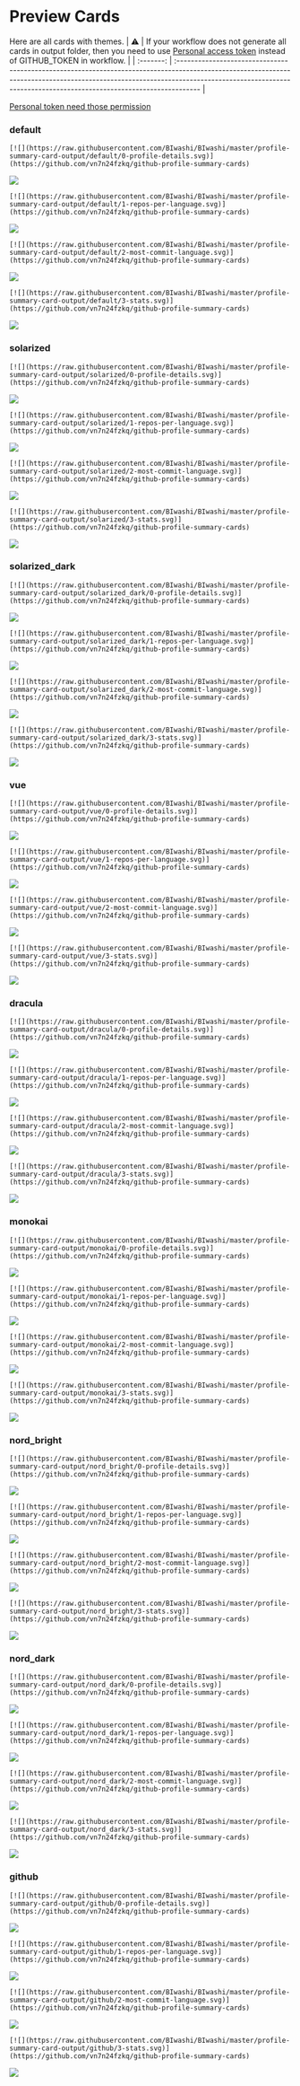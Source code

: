 
# Preview Cards

Here are all cards with themes.
| :warning: | If your workflow does not generate all cards in output folder, then you need to use [Personal access token](https://docs.github.com/en/actions/configuring-and-managing-workflows/creating-and-storing-encrypted-secrets) instead of GITHUB_TOKEN in workflow. |
| :-------: | :------------------------------------------------------------------------------------------------------------------------------------------------------------------------------------------------------------------------------------------------ |

[Personal token need those permission](https://github.com/vn7n24fzkq/github-profile-summary-cards/wiki/Personal-access-token-permissions)


### default


```
[![](https://raw.githubusercontent.com/BIwashi/BIwashi/master/profile-summary-card-output/default/0-profile-details.svg)](https://github.com/vn7n24fzkq/github-profile-summary-cards)
```
![](https://raw.githubusercontent.com/BIwashi/BIwashi/master/profile-summary-card-output/default/0-profile-details.svg)


```
[![](https://raw.githubusercontent.com/BIwashi/BIwashi/master/profile-summary-card-output/default/1-repos-per-language.svg)](https://github.com/vn7n24fzkq/github-profile-summary-cards)
```
![](https://raw.githubusercontent.com/BIwashi/BIwashi/master/profile-summary-card-output/default/1-repos-per-language.svg)


```
[![](https://raw.githubusercontent.com/BIwashi/BIwashi/master/profile-summary-card-output/default/2-most-commit-language.svg)](https://github.com/vn7n24fzkq/github-profile-summary-cards)
```
![](https://raw.githubusercontent.com/BIwashi/BIwashi/master/profile-summary-card-output/default/2-most-commit-language.svg)


```
[![](https://raw.githubusercontent.com/BIwashi/BIwashi/master/profile-summary-card-output/default/3-stats.svg)](https://github.com/vn7n24fzkq/github-profile-summary-cards)
```
![](https://raw.githubusercontent.com/BIwashi/BIwashi/master/profile-summary-card-output/default/3-stats.svg)


### solarized


```
[![](https://raw.githubusercontent.com/BIwashi/BIwashi/master/profile-summary-card-output/solarized/0-profile-details.svg)](https://github.com/vn7n24fzkq/github-profile-summary-cards)
```
![](https://raw.githubusercontent.com/BIwashi/BIwashi/master/profile-summary-card-output/solarized/0-profile-details.svg)


```
[![](https://raw.githubusercontent.com/BIwashi/BIwashi/master/profile-summary-card-output/solarized/1-repos-per-language.svg)](https://github.com/vn7n24fzkq/github-profile-summary-cards)
```
![](https://raw.githubusercontent.com/BIwashi/BIwashi/master/profile-summary-card-output/solarized/1-repos-per-language.svg)


```
[![](https://raw.githubusercontent.com/BIwashi/BIwashi/master/profile-summary-card-output/solarized/2-most-commit-language.svg)](https://github.com/vn7n24fzkq/github-profile-summary-cards)
```
![](https://raw.githubusercontent.com/BIwashi/BIwashi/master/profile-summary-card-output/solarized/2-most-commit-language.svg)


```
[![](https://raw.githubusercontent.com/BIwashi/BIwashi/master/profile-summary-card-output/solarized/3-stats.svg)](https://github.com/vn7n24fzkq/github-profile-summary-cards)
```
![](https://raw.githubusercontent.com/BIwashi/BIwashi/master/profile-summary-card-output/solarized/3-stats.svg)


### solarized_dark


```
[![](https://raw.githubusercontent.com/BIwashi/BIwashi/master/profile-summary-card-output/solarized_dark/0-profile-details.svg)](https://github.com/vn7n24fzkq/github-profile-summary-cards)
```
![](https://raw.githubusercontent.com/BIwashi/BIwashi/master/profile-summary-card-output/solarized_dark/0-profile-details.svg)


```
[![](https://raw.githubusercontent.com/BIwashi/BIwashi/master/profile-summary-card-output/solarized_dark/1-repos-per-language.svg)](https://github.com/vn7n24fzkq/github-profile-summary-cards)
```
![](https://raw.githubusercontent.com/BIwashi/BIwashi/master/profile-summary-card-output/solarized_dark/1-repos-per-language.svg)


```
[![](https://raw.githubusercontent.com/BIwashi/BIwashi/master/profile-summary-card-output/solarized_dark/2-most-commit-language.svg)](https://github.com/vn7n24fzkq/github-profile-summary-cards)
```
![](https://raw.githubusercontent.com/BIwashi/BIwashi/master/profile-summary-card-output/solarized_dark/2-most-commit-language.svg)


```
[![](https://raw.githubusercontent.com/BIwashi/BIwashi/master/profile-summary-card-output/solarized_dark/3-stats.svg)](https://github.com/vn7n24fzkq/github-profile-summary-cards)
```
![](https://raw.githubusercontent.com/BIwashi/BIwashi/master/profile-summary-card-output/solarized_dark/3-stats.svg)


### vue


```
[![](https://raw.githubusercontent.com/BIwashi/BIwashi/master/profile-summary-card-output/vue/0-profile-details.svg)](https://github.com/vn7n24fzkq/github-profile-summary-cards)
```
![](https://raw.githubusercontent.com/BIwashi/BIwashi/master/profile-summary-card-output/vue/0-profile-details.svg)


```
[![](https://raw.githubusercontent.com/BIwashi/BIwashi/master/profile-summary-card-output/vue/1-repos-per-language.svg)](https://github.com/vn7n24fzkq/github-profile-summary-cards)
```
![](https://raw.githubusercontent.com/BIwashi/BIwashi/master/profile-summary-card-output/vue/1-repos-per-language.svg)


```
[![](https://raw.githubusercontent.com/BIwashi/BIwashi/master/profile-summary-card-output/vue/2-most-commit-language.svg)](https://github.com/vn7n24fzkq/github-profile-summary-cards)
```
![](https://raw.githubusercontent.com/BIwashi/BIwashi/master/profile-summary-card-output/vue/2-most-commit-language.svg)


```
[![](https://raw.githubusercontent.com/BIwashi/BIwashi/master/profile-summary-card-output/vue/3-stats.svg)](https://github.com/vn7n24fzkq/github-profile-summary-cards)
```
![](https://raw.githubusercontent.com/BIwashi/BIwashi/master/profile-summary-card-output/vue/3-stats.svg)


### dracula


```
[![](https://raw.githubusercontent.com/BIwashi/BIwashi/master/profile-summary-card-output/dracula/0-profile-details.svg)](https://github.com/vn7n24fzkq/github-profile-summary-cards)
```
![](https://raw.githubusercontent.com/BIwashi/BIwashi/master/profile-summary-card-output/dracula/0-profile-details.svg)


```
[![](https://raw.githubusercontent.com/BIwashi/BIwashi/master/profile-summary-card-output/dracula/1-repos-per-language.svg)](https://github.com/vn7n24fzkq/github-profile-summary-cards)
```
![](https://raw.githubusercontent.com/BIwashi/BIwashi/master/profile-summary-card-output/dracula/1-repos-per-language.svg)


```
[![](https://raw.githubusercontent.com/BIwashi/BIwashi/master/profile-summary-card-output/dracula/2-most-commit-language.svg)](https://github.com/vn7n24fzkq/github-profile-summary-cards)
```
![](https://raw.githubusercontent.com/BIwashi/BIwashi/master/profile-summary-card-output/dracula/2-most-commit-language.svg)


```
[![](https://raw.githubusercontent.com/BIwashi/BIwashi/master/profile-summary-card-output/dracula/3-stats.svg)](https://github.com/vn7n24fzkq/github-profile-summary-cards)
```
![](https://raw.githubusercontent.com/BIwashi/BIwashi/master/profile-summary-card-output/dracula/3-stats.svg)


### monokai


```
[![](https://raw.githubusercontent.com/BIwashi/BIwashi/master/profile-summary-card-output/monokai/0-profile-details.svg)](https://github.com/vn7n24fzkq/github-profile-summary-cards)
```
![](https://raw.githubusercontent.com/BIwashi/BIwashi/master/profile-summary-card-output/monokai/0-profile-details.svg)


```
[![](https://raw.githubusercontent.com/BIwashi/BIwashi/master/profile-summary-card-output/monokai/1-repos-per-language.svg)](https://github.com/vn7n24fzkq/github-profile-summary-cards)
```
![](https://raw.githubusercontent.com/BIwashi/BIwashi/master/profile-summary-card-output/monokai/1-repos-per-language.svg)


```
[![](https://raw.githubusercontent.com/BIwashi/BIwashi/master/profile-summary-card-output/monokai/2-most-commit-language.svg)](https://github.com/vn7n24fzkq/github-profile-summary-cards)
```
![](https://raw.githubusercontent.com/BIwashi/BIwashi/master/profile-summary-card-output/monokai/2-most-commit-language.svg)


```
[![](https://raw.githubusercontent.com/BIwashi/BIwashi/master/profile-summary-card-output/monokai/3-stats.svg)](https://github.com/vn7n24fzkq/github-profile-summary-cards)
```
![](https://raw.githubusercontent.com/BIwashi/BIwashi/master/profile-summary-card-output/monokai/3-stats.svg)


### nord_bright


```
[![](https://raw.githubusercontent.com/BIwashi/BIwashi/master/profile-summary-card-output/nord_bright/0-profile-details.svg)](https://github.com/vn7n24fzkq/github-profile-summary-cards)
```
![](https://raw.githubusercontent.com/BIwashi/BIwashi/master/profile-summary-card-output/nord_bright/0-profile-details.svg)


```
[![](https://raw.githubusercontent.com/BIwashi/BIwashi/master/profile-summary-card-output/nord_bright/1-repos-per-language.svg)](https://github.com/vn7n24fzkq/github-profile-summary-cards)
```
![](https://raw.githubusercontent.com/BIwashi/BIwashi/master/profile-summary-card-output/nord_bright/1-repos-per-language.svg)


```
[![](https://raw.githubusercontent.com/BIwashi/BIwashi/master/profile-summary-card-output/nord_bright/2-most-commit-language.svg)](https://github.com/vn7n24fzkq/github-profile-summary-cards)
```
![](https://raw.githubusercontent.com/BIwashi/BIwashi/master/profile-summary-card-output/nord_bright/2-most-commit-language.svg)


```
[![](https://raw.githubusercontent.com/BIwashi/BIwashi/master/profile-summary-card-output/nord_bright/3-stats.svg)](https://github.com/vn7n24fzkq/github-profile-summary-cards)
```
![](https://raw.githubusercontent.com/BIwashi/BIwashi/master/profile-summary-card-output/nord_bright/3-stats.svg)


### nord_dark


```
[![](https://raw.githubusercontent.com/BIwashi/BIwashi/master/profile-summary-card-output/nord_dark/0-profile-details.svg)](https://github.com/vn7n24fzkq/github-profile-summary-cards)
```
![](https://raw.githubusercontent.com/BIwashi/BIwashi/master/profile-summary-card-output/nord_dark/0-profile-details.svg)


```
[![](https://raw.githubusercontent.com/BIwashi/BIwashi/master/profile-summary-card-output/nord_dark/1-repos-per-language.svg)](https://github.com/vn7n24fzkq/github-profile-summary-cards)
```
![](https://raw.githubusercontent.com/BIwashi/BIwashi/master/profile-summary-card-output/nord_dark/1-repos-per-language.svg)


```
[![](https://raw.githubusercontent.com/BIwashi/BIwashi/master/profile-summary-card-output/nord_dark/2-most-commit-language.svg)](https://github.com/vn7n24fzkq/github-profile-summary-cards)
```
![](https://raw.githubusercontent.com/BIwashi/BIwashi/master/profile-summary-card-output/nord_dark/2-most-commit-language.svg)


```
[![](https://raw.githubusercontent.com/BIwashi/BIwashi/master/profile-summary-card-output/nord_dark/3-stats.svg)](https://github.com/vn7n24fzkq/github-profile-summary-cards)
```
![](https://raw.githubusercontent.com/BIwashi/BIwashi/master/profile-summary-card-output/nord_dark/3-stats.svg)


### github


```
[![](https://raw.githubusercontent.com/BIwashi/BIwashi/master/profile-summary-card-output/github/0-profile-details.svg)](https://github.com/vn7n24fzkq/github-profile-summary-cards)
```
![](https://raw.githubusercontent.com/BIwashi/BIwashi/master/profile-summary-card-output/github/0-profile-details.svg)


```
[![](https://raw.githubusercontent.com/BIwashi/BIwashi/master/profile-summary-card-output/github/1-repos-per-language.svg)](https://github.com/vn7n24fzkq/github-profile-summary-cards)
```
![](https://raw.githubusercontent.com/BIwashi/BIwashi/master/profile-summary-card-output/github/1-repos-per-language.svg)


```
[![](https://raw.githubusercontent.com/BIwashi/BIwashi/master/profile-summary-card-output/github/2-most-commit-language.svg)](https://github.com/vn7n24fzkq/github-profile-summary-cards)
```
![](https://raw.githubusercontent.com/BIwashi/BIwashi/master/profile-summary-card-output/github/2-most-commit-language.svg)


```
[![](https://raw.githubusercontent.com/BIwashi/BIwashi/master/profile-summary-card-output/github/3-stats.svg)](https://github.com/vn7n24fzkq/github-profile-summary-cards)
```
![](https://raw.githubusercontent.com/BIwashi/BIwashi/master/profile-summary-card-output/github/3-stats.svg)

